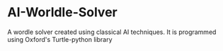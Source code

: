 # AI-Worldle-Solver
A wordle solver created using classical AI techniques. It is programmed using Oxford's Turtle-python library
